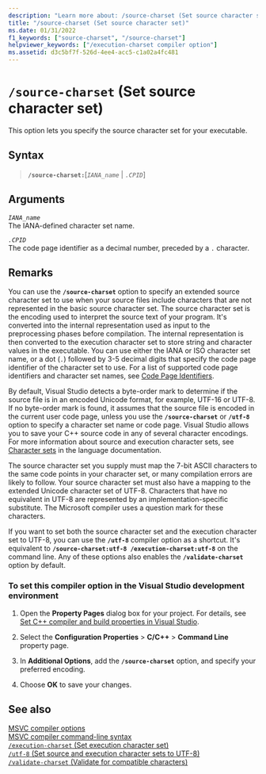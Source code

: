```yaml
---
description: "Learn more about: /source-charset (Set source character set)"
title: "/source-charset (Set source character set)"
ms.date: 01/31/2022
f1_keywords: ["source-charset", "/source-charset"]
helpviewer_keywords: ["/execution-charset compiler option"]
ms.assetid: d3c5bf7f-526d-4ee4-acc5-c1a02a4fc481
---
```

# `/source-charset` (Set source character set)

This option lets you specify the source character set for your executable.

## Syntax

> **`/source-charset:`**[*`IANA_name`* | *`.CPID`*]

## Arguments

*`IANA_name`*\
The IANA-defined character set name.

*`.CPID`*\
The code page identifier as a decimal number, preceded by a `.` character.

## Remarks

You can use the **`/source-charset`** option to specify an extended source character set to use when your source files include characters that are not represented in the basic source character set. The source character set is the encoding used to interpret the source text of your program. It's converted into the internal representation used as input to the preprocessing phases before compilation. The internal representation is then converted to the execution character set to store string and character values in the executable. You can use either the IANA or ISO character set name, or a dot (`.`) followed by 3-5 decimal digits that specify the code page identifier of the character set to use. For a list of supported code page identifiers and character set names, see [Code Page Identifiers](/windows/win32/Intl/code-page-identifiers).

By default, Visual Studio detects a byte-order mark to determine if the source file is in an encoded Unicode format, for example, UTF-16 or UTF-8. If no byte-order mark is found, it assumes that the source file is encoded in the current user code page, unless you use the **`/source-charset`** or **`/utf-8`** option to specify a character set name or code page. Visual Studio allows you to save your C++ source code in any of several character encodings. For more information about source and execution character sets, see [Character sets](../../cpp/character-sets.md) in the language documentation.

The source character set you supply must map the 7-bit ASCII characters to the same code points in your character set, or many compilation errors are likely to follow. Your source character set must also have a mapping to the extended Unicode character set of UTF-8. Characters that have no equivalent in UTF-8 are represented by an implementation-specific substitute. The Microsoft compiler uses a question mark for these characters.

If you want to set both the source character set and the execution character set to UTF-8, you can use the **`/utf-8`** compiler option as a shortcut. It's equivalent to **`/source-charset:utf-8 /execution-charset:utf-8`** on the command line. Any of these options also enables the **`/validate-charset`** option by default.

### To set this compiler option in the Visual Studio development environment

1. Open the **Property Pages** dialog box for your project. For details, see [Set C++ compiler and build properties in Visual Studio](../working-with-project-properties.md).

1. Select the **Configuration Properties** > **C/C++** > **Command Line** property page.

1. In **Additional Options**, add the **`/source-charset`** option, and specify your preferred encoding.

1. Choose **OK** to save your changes.

## See also

[MSVC compiler options](compiler-options.md)\
[MSVC compiler command-line syntax](compiler-command-line-syntax.md)\
[`/execution-charset` (Set execution character set)](execution-charset-set-execution-character-set.md)\
[`/utf-8` (Set source and execution character sets to UTF-8)](utf-8-set-source-and-executable-character-sets-to-utf-8.md)\
[`/validate-charset` (Validate for compatible characters)](validate-charset-validate-for-compatible-characters.md)
